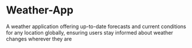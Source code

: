 # Weather-App
A weather application offering up-to-date forecasts and current conditions for any location globally, ensuring users stay informed about weather changes wherever they are
